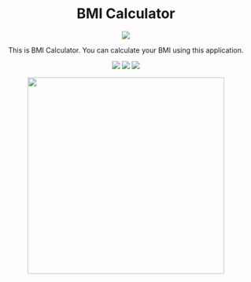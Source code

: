 <h1 align="center"> BMI Calculator</h1>
<p align="center">
<img src="http://img.shields.io/static/v1?label=STATUS&message=Done&color=GREEN&style=for-the-badge"/>
</p>

<p align="center">
This is BMI Calculator. You can calculate your BMI using this application.
</p>

<p align="center"> 
<img src="https://img.shields.io/badge/HTML5-E34F26?style=for-the-badge&logo=html5&logoColor=white"/>
<img src="https://img.shields.io/badge/CSS3-1572B6?style=for-the-badge&logo=css3&logoColor=white"/>
<img src="https://img.shields.io/badge/JavaScript-323330?style=for-the-badge&logo=javascript&logoColor=F7DF1E"/>
</p>

<p align="center">
<img src="https://user-images.githubusercontent.com/97414784/158029685-2177dcfa-5b91-4b05-a0bc-a2fd9be456d2.jpg" height="400px"/>
</p>
